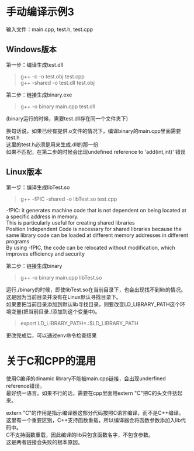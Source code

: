 # 手动编译示例3
输入文件：main.cpp, test.h, test.cpp  

## Windows版本
第一步：编译生成test.dll  
> g++ -c -o test.obj test.cpp  
> g++ -shared -o test.dll test.obj  


第二步：链接生成binary.exe  
> g++ -o binary main.cpp test.dll  

(binary运行的时候，需要test.dll存在同一个文件夹下)  

换句话说，如果已经有提供.o文件的情况下，编译binary的main.cpp里面需要test.h  
这里的test.h必须是用来生成.dll的那一份  
如果不匹配，在第二步的时候会出现undefined reference to 'add(int,int)' 错误  

## Linux版本
第一步：编译生成libTest.so  
> g++ -fPIC -shared -o libTest.so test.cpp  

-fPIC: it generates machine code that is not dependent on being located at a specific address in memory.   
This is particularly useful for creating shared libraries  
Position Independent Code is necessary for shared libraries because the same library code can be loaded at different memory addresses in different programs   
By using -fPIC, the code can be relocated without modification, which improves efficiency and security  

第二步：链接生成binary  
> g++ -o binary main.cpp libTest.so

运行./binary的时候，即使libTest.so在当前目录下，也会出现找不到lib的情况。这是因为当前目录并没有在Linux默认寻找目录下。  
如果要把当前目录添加到默认lib寻找目录，则要改变LD_LIBRARY_PATH这个环境变量(把当前目录./添加到这个变量中)。  
> export LD_LIBRARY_PATH=.:$LD_LIBRARY_PATH

更改完成后，可以通过env命令检查结果  

# 关于C和CPP的混用
使用C编译的dinamic library不能被main.cpp链接，会出现underfined reference错误。  
最好统一语言。如果不行的话，需要在cpp里面用extern "C"把C的头文件括起来。  

extern "C"的作用是指示编译器这部分代码按照C语言编译，而不是C++编译。  
这里有一个重要区别，C++支持函数重载，所以编译器会将函数参数添加入lib代码中。  
C不支持函数重载，因此编译的lib只包含函数名字，不包含参数。  
这是两者链接会失败的根本原因。  

